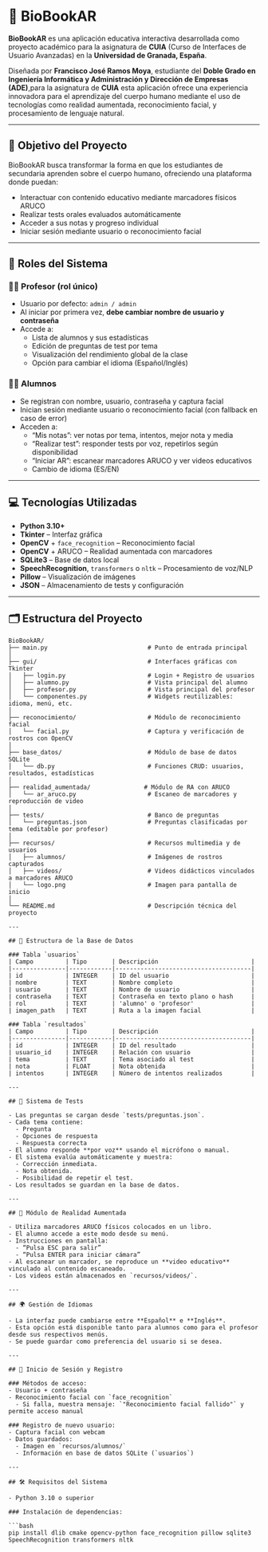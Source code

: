 # 📘 BioBookAR

**BioBookAR** es una aplicación educativa interactiva desarrollada como proyecto académico para la asignatura de **CUIA** (Curso de Interfaces de Usuario Avanzadas) en la **Universidad de Granada, España**.  

Diseñada por **Francisco José Ramos Moya**, estudiante del **Doble Grado en Ingeniería Informática y Administración y Dirección de Empresas (ADE)**,para la asignatura de **CUIA** esta aplicación ofrece una experiencia innovadora para el aprendizaje del cuerpo humano mediante el uso de tecnologías como realidad aumentada, reconocimiento facial, y procesamiento de lenguaje natural.

---

## 🎯 Objetivo del Proyecto

BioBookAR busca transformar la forma en que los estudiantes de secundaria aprenden sobre el cuerpo humano, ofreciendo una plataforma donde puedan:

- Interactuar con contenido educativo mediante marcadores físicos ARUCO
- Realizar tests orales evaluados automáticamente
- Acceder a sus notas y progreso individual
- Iniciar sesión mediante usuario o reconocimiento facial

---

## 👤 Roles del Sistema

### 👨‍🏫 Profesor (rol único)

- Usuario por defecto: `admin / admin`
- Al iniciar por primera vez, **debe cambiar nombre de usuario y contraseña**
- Accede a:
  - Lista de alumnos y sus estadísticas
  - Edición de preguntas de test por tema
  - Visualización del rendimiento global de la clase
  - Opción para cambiar el idioma (Español/Inglés)

### 👨‍🎓 Alumnos

- Se registran con nombre, usuario, contraseña y captura facial
- Inician sesión mediante usuario o reconocimiento facial (con fallback en caso de error)
- Acceden a:
  - “Mis notas”: ver notas por tema, intentos, mejor nota y media
  - “Realizar test”: responder tests por voz, repetirlos según disponibilidad
  - “Iniciar AR”: escanear marcadores ARUCO y ver videos educativos
  - Cambio de idioma (ES/EN)

---

## 💻 Tecnologías Utilizadas

- **Python 3.10+**
- **Tkinter** – Interfaz gráfica
- **OpenCV** + `face_recognition` – Reconocimiento facial
- **OpenCV** + ARUCO – Realidad aumentada con marcadores
- **SQLite3** – Base de datos local
- **SpeechRecognition**, `transformers` o `nltk` – Procesamiento de voz/NLP
- **Pillow** – Visualización de imágenes
- **JSON** – Almacenamiento de tests y configuración

---

## 🗂️ Estructura del Proyecto

```plaintext
BioBookAR/
├── main.py                            # Punto de entrada principal
│
├── gui/                               # Interfaces gráficas con Tkinter
│   ├── login.py                       # Login + Registro de usuarios
│   ├── alumno.py                      # Vista principal del alumno
│   ├── profesor.py                    # Vista principal del profesor
│   └── componentes.py                 # Widgets reutilizables: idioma, menú, etc.
│
├── reconocimiento/                    # Módulo de reconocimiento facial
│   └── facial.py                      # Captura y verificación de rostros con OpenCV
│
├── base_datos/                        # Módulo de base de datos SQLite
│   └── db.py                          # Funciones CRUD: usuarios, resultados, estadísticas
│
├── realidad_aumentada/               # Módulo de RA con ARUCO
│   └── ar_aruco.py                    # Escaneo de marcadores y reproducción de video
│
├── tests/                             # Banco de preguntas
│   └── preguntas.json                 # Preguntas clasificadas por tema (editable por profesor)
│
├── recursos/                          # Recursos multimedia y de usuarios
│   ├── alumnos/                       # Imágenes de rostros capturados
│   ├── videos/                        # Videos didácticos vinculados a marcadores ARUCO
│   └── logo.png                       # Imagen para pantalla de inicio
│
└── README.md                          # Descripción técnica del proyecto

---

## 🧾 Estructura de la Base de Datos

### Tabla `usuarios`
| Campo         | Tipo       | Descripción                          |
|---------------|------------|--------------------------------------|
| id            | INTEGER    | ID del usuario                       |
| nombre        | TEXT       | Nombre completo                      |
| usuario       | TEXT       | Nombre de usuario                    |
| contraseña    | TEXT       | Contraseña en texto plano o hash     |
| rol           | TEXT       | 'alumno' o 'profesor'                |
| imagen_path   | TEXT       | Ruta a la imagen facial              |

### Tabla `resultados`
| Campo         | Tipo       | Descripción                          |
|---------------|------------|--------------------------------------|
| id            | INTEGER    | ID del resultado                     |
| usuario_id    | INTEGER    | Relación con usuario                 |
| tema          | TEXT       | Tema asociado al test                |
| nota          | FLOAT      | Nota obtenida                        |
| intentos      | INTEGER    | Número de intentos realizados        |

---

## 🧪 Sistema de Tests

- Las preguntas se cargan desde `tests/preguntas.json`.
- Cada tema contiene:
  - Pregunta
  - Opciones de respuesta
  - Respuesta correcta
- El alumno responde **por voz** usando el micrófono o manual.
- El sistema evalúa automáticamente y muestra:
  - Corrección inmediata.
  - Nota obtenida.
  - Posibilidad de repetir el test.
- Los resultados se guardan en la base de datos.

---

## 🧬 Módulo de Realidad Aumentada

- Utiliza marcadores ARUCO físicos colocados en un libro.
- El alumno accede a este modo desde su menú.
- Instrucciones en pantalla:
  - “Pulsa ESC para salir”
  - “Pulsa ENTER para iniciar cámara”
- Al escanear un marcador, se reproduce un **video educativo** vinculado al contenido escaneado.
- Los videos están almacenados en `recursos/videos/`.

---

## 🌍 Gestión de Idiomas

- La interfaz puede cambiarse entre **Español** e **Inglés**.
- Esta opción está disponible tanto para alumnos como para el profesor desde sus respectivos menús.
- Se puede guardar como preferencia del usuario si se desea.

---

## 🔐 Inicio de Sesión y Registro

### Métodos de acceso:
- Usuario + contraseña
- Reconocimiento facial con `face_recognition`
  - Si falla, muestra mensaje: `"Reconocimiento facial fallido"` y permite acceso manual

### Registro de nuevo usuario:
- Captura facial con webcam
- Datos guardados:
  - Imagen en `recursos/alumnos/`
  - Información en base de datos SQLite (`usuarios`)

---

## 🛠️ Requisitos del Sistema

- Python 3.10 o superior

### Instalación de dependencias:

```bash
pip install dlib cmake opencv-python face_recognition pillow sqlite3 SpeechRecognition transformers nltk
